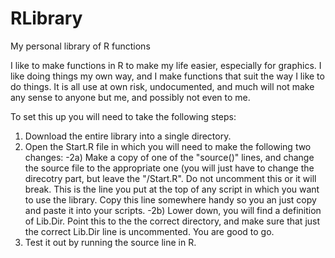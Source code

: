 # RLibrary
My personal library of R functions

I like to make functions in R to make my life easier, especially for graphics. I like doing things my own way, and I make functions that suit the way I like to do things. It is all use at own risk, undocumented, and much will not make any sense to anyone but me, and possibly not even to me.

To set this up you will need to take the following steps:
1) Download the entire library into a single directory.
2) Open the Start.R file in which you will need to make the following two changes:
-2a) Make a copy of one of the "source()" lines, and change the source file to the appropriate one (you will just have to change the direcotry part, but leave the "/Start.R". Do not uncomment this or it will break. This is the line you put at the top of any script in which you want to use the library. Copy this line somewhere handy so you an just copy and paste it into your scripts.
-2b)  Lower down, you will find a definition of Lib.Dir. Point this to the the correct directory, and make sure that just the correct Lib.Dir line is uncommented. You are good to go. 
3) Test it out by running the source line in R.
